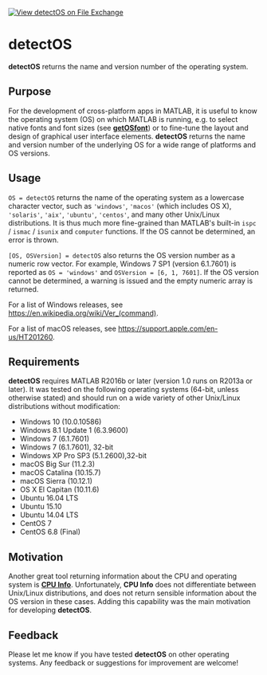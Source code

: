 [![View detectOS on File Exchange](https://www.mathworks.com/matlabcentral/images/matlab-file-exchange.svg)](https://www.mathworks.com/matlabcentral/fileexchange/59695-detectos)

# detectOS

**detectOS** returns the name and version number of the operating system.

## Purpose

For the development of cross-platform apps in MATLAB, it is useful to know the operating system (OS) on which MATLAB is running, e.g. to select native fonts and font sizes (see **[getOSfont](https://www.mathworks.com/matlabcentral/fileexchange/60710-getosfont)**) or to fine-tune the layout and design of graphical user interface elements. **detectOS** returns the name and version number of the underlying OS for a wide range of platforms and OS versions. 

## Usage 

`OS = detectOS` returns the name of the operating system as a lowercase character vector, such as `'windows'`, `'macos'` (which includes OS X), `'solaris'`, `'aix'`, `'ubuntu'`, `'centos'`, and many other Unix/Linux distributions. It is thus much more fine-grained than MATLAB's built-in `ispc` / `ismac` / `isunix` and `computer` functions. If the OS cannot be determined, an error is thrown.

`[OS, OSVersion] = detectOS` also returns the OS version number as a numeric row vector. For example, Windows 7 SP1 (version 6.1.7601) is reported as `OS = 'windows'` and `OSVersion = [6, 1, 7601]`. If the OS version cannot be determined, a warning is issued and the empty numeric array is returned.

For a list of Windows releases, see https://en.wikipedia.org/wiki/Ver_(command).

For a list of macOS releases, see https://support.apple.com/en-us/HT201260.

## Requirements

**detectOS** requires MATLAB R2016b or later (version 1.0 runs on R2013a or later). It was tested on the following operating systems (64-bit, unless otherwise stated) and should run on a wide variety of other Unix/Linux distributions without modification:

* Windows 10 (10.0.10586)
* Windows 8.1 Update 1 (6.3.9600)
* Windows 7 (6.1.7601)
* Windows 7 (6.1.7601), 32-bit
* Windows XP Pro SP3 (5.1.2600),32-bit
* macOS Big Sur (11.2.3)
* macOS Catalina (10.15.7)
* macOS Sierra (10.12.1)
* OS X El Capitan (10.11.6)
* Ubuntu 16.04 LTS
* Ubuntu 15.10
* Ubuntu 14.04 LTS
* CentOS 7
* CentOS 6.8 (Final)

## Motivation

Another great tool returning information about the CPU and operating system is **[CPU Info](https://www.mathworks.com/matlabcentral/fileexchange/33155-cpu-info)**. Unfortunately, **CPU Info** does not differentiate between Unix/Linux distributions, and does not return sensible information about the OS version in these cases. Adding this capability was the main motivation for developing **detectOS**.

## Feedback

Please let me know if you have tested **detectOS** on other operating systems. Any feedback or suggestions for improvement are welcome!
